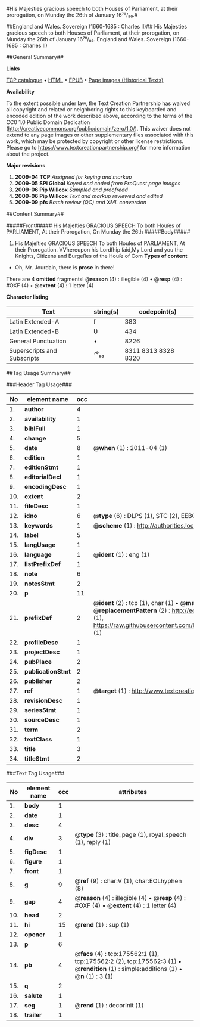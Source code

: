 #His Majesties gracious speech to both Houses of Parliament, at their prorogation, on Munday the 26th of January 16⁷⁹/₈₀.#

##England and Wales. Sovereign (1660-1685 : Charles II)##
His Majesties gracious speech to both Houses of Parliament, at their prorogation, on Munday the 26th of January 16⁷⁹/₈₀.
England and Wales. Sovereign (1660-1685 : Charles II)

##General Summary##

**Links**

[TCP catalogue](http://www.ota.ox.ac.uk/tcp/)  • 
[HTML](http://tei.it.ox.ac.uk/tcp/Texts-HTML/free/B02/B02080.html)  • 
[EPUB](http://tei.it.ox.ac.uk/tcp/Texts-EPUB/free/B02/B02080.epub) • 
[Page images (Historical Texts)](https://historicaltexts.jisc.ac.uk/eebo-52211746e)

**Availability**

To the extent possible under law, the Text Creation Partnership has waived all copyright and related or neighboring rights to this keyboarded and encoded edition of the work described above, according to the terms of the CC0 1.0 Public Domain Dedication (http://creativecommons.org/publicdomain/zero/1.0/). This waiver does not extend to any page images or other supplementary files associated with this work, which may be protected by copyright or other license restrictions. Please go to https://www.textcreationpartnership.org/ for more information about the project.

**Major revisions**

1. __2009-04__ __TCP__ *Assigned for keying and markup*
1. __2009-05__ __SPi Global__ *Keyed and coded from ProQuest page images*
1. __2009-06__ __Pip Willcox__ *Sampled and proofread*
1. __2009-06__ __Pip Willcox__ *Text and markup reviewed and edited*
1. __2009-09__ __pfs__ *Batch review (QC) and XML conversion*

##Content Summary##

#####Front#####
His Majeſties GRACIOUS SPEECH To both Houſes of PARLIAMENT, At their Prorogation, On Munday the 26th
#####Body#####

1. His Majeſties GRACIOUS SPEECH To both Houſes of PARLIAMENT, At their Prorogation.
VVhereupon his Lordſhip ſaid,My Lord and you the Knights, Citizens and Burgeſſes of the Houſe of Com
**Types of content**

  * Oh, Mr. Jourdain, there is **prose** in there!

There are 4 **omitted** fragments! 
 @__reason__ (4) : illegible (4)  •  @__resp__ (4) : #OXF (4)  •  @__extent__ (4) : 1 letter (4)

**Character listing**


|Text|string(s)|codepoint(s)|
|---|---|---|
|Latin Extended-A|ſ|383|
|Latin Extended-B|Ʋ|434|
|General Punctuation|•|8226|
|Superscripts             and Subscripts|⁷⁹₈₀|8311 8313 8328 8320|

##Tag Usage Summary##

###Header Tag Usage###

|No|element name|occ|attributes|
|---|---|---|---|
|1.|__author__|4||
|2.|__availability__|1||
|3.|__biblFull__|1||
|4.|__change__|5||
|5.|__date__|8| @__when__ (1) : 2011-04 (1)|
|6.|__edition__|1||
|7.|__editionStmt__|1||
|8.|__editorialDecl__|1||
|9.|__encodingDesc__|1||
|10.|__extent__|2||
|11.|__fileDesc__|1||
|12.|__idno__|6| @__type__ (6) : DLPS (1), STC (2), EEBO-CITATION (1), OCLC (1), VID (1)|
|13.|__keywords__|1| @__scheme__ (1) : http://authorities.loc.gov/ (1)|
|14.|__label__|5||
|15.|__langUsage__|1||
|16.|__language__|1| @__ident__ (1) : eng (1)|
|17.|__listPrefixDef__|1||
|18.|__note__|6||
|19.|__notesStmt__|2||
|20.|__p__|11||
|21.|__prefixDef__|2| @__ident__ (2) : tcp (1), char (1)  •  @__matchPattern__ (2) : ([0-9\-]+):([0-9IVX]+) (1), (.+) (1)  •  @__replacementPattern__ (2) : http://eebo.chadwyck.com/downloadtiff?vid=$1&page=$2 (1), https://raw.githubusercontent.com/textcreationpartnership/Texts/master/tcpchars.xml#$1 (1)|
|22.|__profileDesc__|1||
|23.|__projectDesc__|1||
|24.|__pubPlace__|2||
|25.|__publicationStmt__|2||
|26.|__publisher__|2||
|27.|__ref__|1| @__target__ (1) : http://www.textcreationpartnership.org/docs/. (1)|
|28.|__revisionDesc__|1||
|29.|__seriesStmt__|1||
|30.|__sourceDesc__|1||
|31.|__term__|2||
|32.|__textClass__|1||
|33.|__title__|3||
|34.|__titleStmt__|2||


###Text Tag Usage###

|No|element name|occ|attributes|
|---|---|---|---|
|1.|__body__|1||
|2.|__date__|1||
|3.|__desc__|4||
|4.|__div__|3| @__type__ (3) : title_page (1), royal_speech (1), reply (1)|
|5.|__figDesc__|1||
|6.|__figure__|1||
|7.|__front__|1||
|8.|__g__|9| @__ref__ (9) : char:V (1), char:EOLhyphen (8)|
|9.|__gap__|4| @__reason__ (4) : illegible (4)  •  @__resp__ (4) : #OXF (4)  •  @__extent__ (4) : 1 letter (4)|
|10.|__head__|2||
|11.|__hi__|15| @__rend__ (1) : sup (1)|
|12.|__opener__|1||
|13.|__p__|6||
|14.|__pb__|4| @__facs__ (4) : tcp:175562:1 (1), tcp:175562:2 (2), tcp:175562:3 (1)  •  @__rendition__ (1) : simple:additions (1)  •  @__n__ (1) : 3 (1)|
|15.|__q__|2||
|16.|__salute__|1||
|17.|__seg__|1| @__rend__ (1) : decorInit (1)|
|18.|__trailer__|1||
